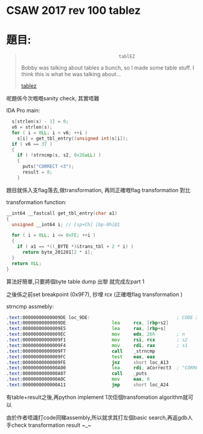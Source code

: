 # CSAW 2017 rev 100 tablez

# 題目:


>                                         tablEZ
>Bobby was talking about tables a bunch, so I made some table stuff. I think this is what he was talking about...
>
>[tablez](tablez)


呢題係今次嘅嘅sanity check, 其實唔難

IDA Pro main:

```C++
  s[strlen(s) - 1] = 0;
  v6 = strlen(s);
  for ( i = 0LL; i < v6; ++i )
    s[i] = get_tbl_entry((unsigned int)s[i]);
  if ( v6 == 37 )
  {
    if ( !strncmp(s, s2, 0x26uLL) )
    {
      puts("CORRECT <3");
      result = 0;
    }
```
題目就係入支flag落去,做transformation, 再同正確嘅flag transformation 對比 

transformation function:

```C++
__int64 __fastcall get_tbl_entry(char a1)
{
  unsigned __int64 i; // [sp+Ch] [bp-8h]@1

  for ( i = 0LL; i <= 0xFE; ++i )
  {
    if ( a1 == *((_BYTE *)&trans_tbl + 2 * i) )
      return byte_201281[2 * i];
  }
  return 0LL;
}
```

算法好簡單,只要將個byte table dump 出黎 就完成左part 1

之後係之前set breakpoint (0x9F7), 抄埋 rcx  (正確嘅flag transformation )

strncmp assmebly:

```asm
.text:00000000000009DE loc_9DE:                                ; CODE XREF: main+129j
.text:00000000000009DE                 lea     rcx, [rbp+s2]
.text:00000000000009E5                 lea     rax, [rbp+s]
.text:00000000000009EC                 mov     edx, 26h        ; n
.text:00000000000009F1                 mov     rsi, rcx        ; s2
.text:00000000000009F4                 mov     rdi, rax        ; s1
.text:00000000000009F7                 call    _strncmp
.text:00000000000009FC                 test    eax, eax
.text:00000000000009FE                 jnz     short loc_A13
.text:0000000000000A00                 lea     rdi, aCorrect3  ; "CORRECT <3"
.text:0000000000000A07                 call    _puts
.text:0000000000000A0C                 mov     eax, 0
.text:0000000000000A11                 jmp     short loc_A24
```

有table+result之後,再python implement 1次佢個transfomation algorithm就可以


由於作者唔識打code同睇assembly,所以就求其打左個basic search,再返gdb人手check transformation result ~_~



